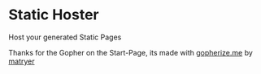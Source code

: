 # Static Hoster
Host your generated Static Pages

Thanks for the Gopher on the Start-Page, its made with [gopherize.me](https://github.com/matryer/gopherize.me) by [matryer](https://github.com/matryer)
